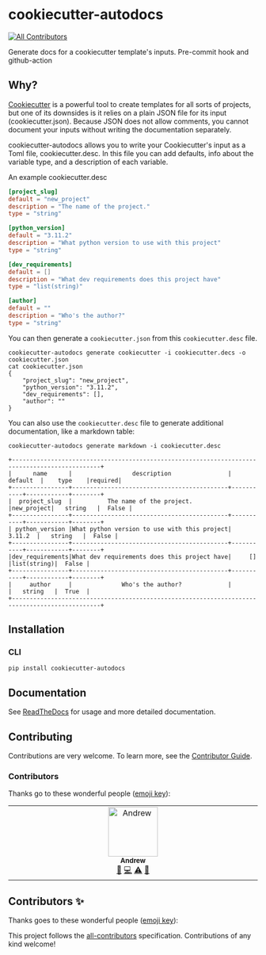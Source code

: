 # cookiecutter-autodocs
<!-- ALL-CONTRIBUTORS-BADGE:START - Do not remove or modify this section -->
[![All Contributors](https://img.shields.io/badge/all_contributors-1-orange.svg?style=flat-square)](#contributors-)
<!-- ALL-CONTRIBUTORS-BADGE:END -->

Generate docs for a cookiecutter template's inputs. Pre-commit hook and github-action

## Why?

[Cookiecutter](https://cookiecutter.readthedocs.io/en/stable/) is a powerful tool to create templates for all sorts of projects, but
one of its downsides is it relies on a plain JSON file for its input (cookiecutter.json). Because JSON does not allow comments, you cannot
document your inputs without writing the documentation separately.

cookiecutter-autodocs allows you to write your Cookiecutter's input as a Toml file, cookiecutter.desc. In this file you can add defaults, info about the variable type,
and a description of each variable.

An example cookiecutter.desc

```toml
[project_slug]
default = "new_project"
description = "The name of the project."
type = "string"

[python_version]
default = "3.11.2"
description = "What python version to use with this project"
type = "string"

[dev_requirements]
default = []
description = "What dev requirements does this project have"
type = "list(string)"

[author]
default = ""
description = "Who's the author?"
type = "string"
```

You can then generate a `cookiecutter.json` from this `cookiecutter.desc` file.

```shell
cookiecutter-autodocs generate cookiecutter -i cookiecutter.decs -o cookiecutter.json
cat cookiecutter.json
{
    "project_slug": "new_project",
    "python_version": "3.11.2",
    "dev_requirements": [],
    "author": ""
}
```

You can also use the `cookiecutter.desc` file to generate additional documentation, like a markdown table:

```shell
cookiecutter-autodocs generate markdown -i cookiecutter.desc

+-----------------------------------------------------------------------------------------------+
|      name      |                 description                |  default  |    type    |required|
+----------------+--------------------------------------------+-----------+------------+--------+
|  project_slug  |          The name of the project.          |new_project|   string   |  False |
+----------------+--------------------------------------------+-----------+------------+--------+
| python_version |What python version to use with this project|   3.11.2  |   string   |  False |
+----------------+--------------------------------------------+-----------+------------+--------+
|dev_requirements|What dev requirements does this project have|     []    |list(string)|  False |
+----------------+--------------------------------------------+-----------+------------+--------+
|     author     |              Who's the author?             |           |   string   |  True  |
+-----------------------------------------------------------------------------------------------+
```

## Installation

### CLI

```shell
pip install cookiecutter-autodocs
```

## Documentation

See [ReadTheDocs](https://cookiecutter-autodocs.readthedocs.io/en/latest/) for usage and more detailed documentation.

## Contributing

Contributions are very welcome.
To learn more, see the [Contributor Guide](./CONTRIBUTING.md).

### Contributors

Thanks go to these wonderful people ([emoji key](https://allcontributors.org/docs/en/emoji-key)):

<!-- ALL-CONTRIBUTORS-LIST:START - Do not remove or modify this section -->
<!-- prettier-ignore-start -->
<!-- markdownlint-disable -->
<table>
  <tbody>
    <tr>
      <td align="center" valign="top" width="14.28%"><a href="https://github.com/andrewthetechie"><img src="https://avatars.githubusercontent.com/u/1377314?v=4?s=100" width="100px;" alt="Andrew"/><br /><sub><b>Andrew</b></sub></a><br /><a href="#ideas-andrewthetechie" title="Ideas, Planning, & Feedback">🤔</a> <a href="https://github.com/andrewthetechie/cookiecutter-autodocs/commits?author=andrewthetechie" title="Code">💻</a> <a href="https://github.com/andrewthetechie/cookiecutter-autodocs/commits?author=andrewthetechie" title="Tests">⚠️</a> <a href="https://github.com/andrewthetechie/cookiecutter-autodocs/commits?author=andrewthetechie" title="Documentation">📖</a></td>
    </tr>
  </tbody>
</table>

<!-- markdownlint-restore -->
<!-- prettier-ignore-end -->

<!-- ALL-CONTRIBUTORS-LIST:END -->
## Contributors ✨

Thanks goes to these wonderful people ([emoji key](https://allcontributors.org/docs/en/emoji-key)):

<!-- ALL-CONTRIBUTORS-LIST:START - Do not remove or modify this section -->
<!-- prettier-ignore-start -->
<!-- markdownlint-disable -->
<!-- markdownlint-restore -->
<!-- prettier-ignore-end -->
<!-- ALL-CONTRIBUTORS-LIST:END -->

This project follows the [all-contributors](https://github.com/all-contributors/all-contributors) specification. Contributions of any kind welcome!